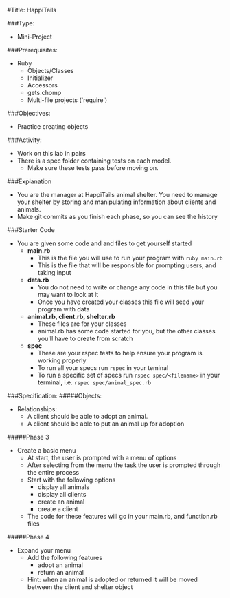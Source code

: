 #Title: HappiTails

###Type:
- Mini-Project

###Prerequisites:
- Ruby
  - Objects/Classes
  - Initializer
  - Accessors
  - gets.chomp
  - Multi-file projects ('require')

###Objectives:
- Practice creating objects

###Activity:
- Work on this lab in pairs
- There is a spec folder containing tests on each model. 
  - Make sure these tests pass before moving on.

###Explanation
- You are the manager at HappiTails animal shelter. You need to manage your
shelter by storing and manipulating information about clients and animals.
- Make git commits as you finish each phase, so you can see the history

###Starter Code

- You are given some code and and files to get yourself started
  - **main.rb**
    - This is the file you will use to run your program with `ruby main.rb`
    - This is the file that will be responsible for prompting users, and taking input
  - **data.rb**
    - You do not need to write or change any code in this file but you may want to look at it
    - Once you have created your classes this file will seed your program with data
  - **animal.rb, client.rb, shelter.rb**
    - These files are for your classes
    - animal.rb has some code started for you, but the other classes you'll have to create from scratch
  - **spec**
    - These are your rspec tests to help ensure your program is working properly
    - To run all your specs run `rspec` in your teminal
    - To run a specific set of specs run `rspec spec/<filename>` in your terminal, i.e. `rspec spec/animal_spec.rb`

###Specification:
#####Objects:
<!-- - Animal:
	- An animal should have a name.
	- An animal should have an age.
	- An animal should have a gender.
	- An animal should have a species.
	- An animal can have multiple toys.

- Client:
	- A client should have a name.
	- A client should have a number of children.
  - A client should have a gender.
	- A client should have an age.
	- A client should have pets.

- Shelter:
	- The shelter should display all the clients.
	- The shelter should display all the animals.
	- The shelter should display all the animals. -->

- Relationships:
	- A client should be able to adopt an animal.
	- A client should be able to put an animal up for adoption

<!-- #####Phase 1
- Create your Animal and Cient classes **(one at a time)**
  - Your specs will tell you what methods are expected in each class
  - Make sure you make all the specs pass for a single class before moving on to the next one

#####Phase 2
- Create your Shelter Class
  - Ensure that new animals and clients can be added to the shelter
  - Make sure your specs for shelter pass before moving on -->

#####Phase 3
- Create a basic menu
  - At start, the user is prompted with a menu of options
  - After selecting from the menu the task the user is prompted through the entire process
  - Start with the following options
    - display all animals
    - display all clients
    - create an animal
    - create a client
  - The code for these features will go in your main.rb, and function.rb files

#####Phase 4
- Expand your menu
  - Add the following features
    - adopt an animal
    - return an animal
  - Hint: when an animal is adopted or returned it will be moved between the client and shelter object
